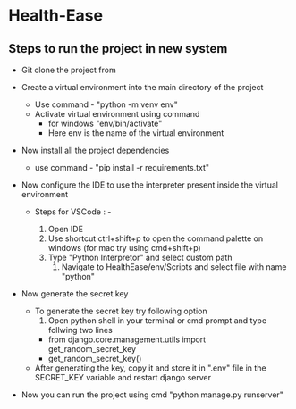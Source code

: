 # Health-Ease

## Steps to run the project in new system

- Git clone the project from
- Create a virtual environment into the main directory of the project
  - Use command - "python -m venv env" 
  - Activate virtual environment using command 
    - for windows "env/bin/activate"
    - Here env is the name of the virtual environment
- Now install all the project dependencies 
  - use command - "pip install -r requirements.txt"
- Now configure the IDE to use the interpreter present inside the virtual environment
  - Steps for VSCode : -
   
    1. Open IDE
    2. Use shortcut ctrl+shift+p to open the command palette on windows (for mac try using cmd+shift+p)
    3. Type "Python Interpretor" and select custom path
       1. Navigate to HealthEase/env/Scripts and select file with name "python"
    
- Now generate the secret key 
  - To generate the secret key try following option
    1. Open python shell in your terminal or cmd prompt and type follwing two lines
      - from django.core.management.utils import get_random_secret_key
      - get_random_secret_key()
  - After generating the key, copy it and store it in ".env" file in the SECRET_KEY variable and restart django server
- Now you can run the project using cmd "python manage.py runserver"
